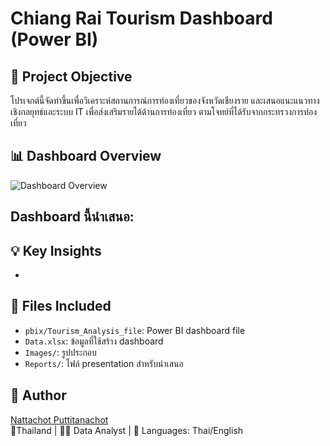 # Chiang Rai Tourism Dashboard (Power BI)

## 📌 Project Objective
โปรเจกต์นี้จัดทำขึ้นเพื่อวิเคราะห์สถานการณ์การท่องเที่ยวของจังหวัดเชียงราย และเสนอแนะแนวทางเชิงกลยุทธ์และระบบ IT เพื่อส่งเสริมรายได้ด้านการท่องเที่ยว ตามโจทย์ที่ได้รับจากกระทรวงการท่องเที่ยว

## 📊 Dashboard Overview
![Dashboard Overview](images/dashboard_overview.png)

Dashboard นี้นำเสนอ:
- 

## 💡 Key Insights
- 

## 📁 Files Included
- `pbix/Tourism_Analysis_file`: Power BI dashboard file
- `Data.xlsx`: ข้อมูลที่ใช้สร้าง dashboard
- `Images/`: รูปประกอบ
- `Reports/`: ไฟล์ presentation สำหรับนำเสนอ

## 🙋 Author
[Nattachot Puttitanachot](https://github.com/Nattachot)  
📍Thailand | 👨‍💻 Data Analyst | 💬 Languages: Thai/English

